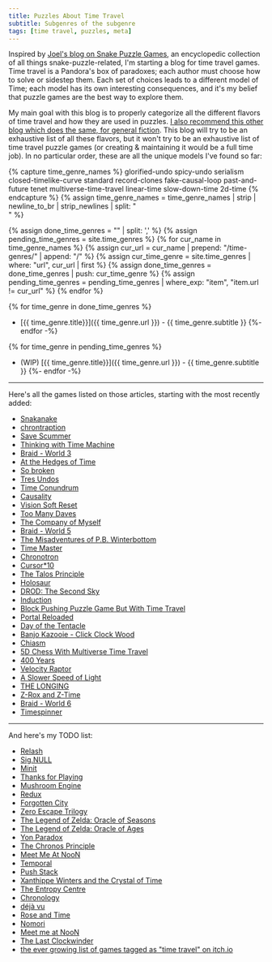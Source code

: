 ```yaml
---
title: Puzzles About Time Travel
subtitle: Subgenres of the subgenre
tags: [time travel, puzzles, meta]
---
```


Inspired by [Joel's blog on Snake Puzzle Games](https://joelthefox.github.io/2019-08-21-Snake-Puzzle-Games/), an encyclopedic collection
of all things snake-puzzle-related, I'm starting a blog for time travel games. Time travel is a Pandora's box of paradoxes; each author
must choose how to solve or sidestep them. Each set of choices leads to a different model of Time; each model has its own interesting
consequences, and it's my belief that puzzle games are the best way to explore them.

My main goal with this blog is to properly categorize all the different flavors of time travel and how they are used in puzzles. 
[I also recommend this other blog which does the same, for general fiction](https://qntm.org/models).
This blog will try to be an exhaustive list of all these flavors, but it won't try to be an exhaustive list of time travel puzzle games
(or creating & maintaining it would be a full time job). In no particular order, these are all the unique models I've found so far:

{% capture time_genre_names %}
glorified-undo
spicy-undo
serialism
closed-timelike-curve
standard
record-clones
fake-causal-loop
past-and-future
tenet
multiverse-time-travel
linear-time
slow-down-time
2d-time
{% endcapture %}
{% assign time_genre_names = time_genre_names | strip | newline_to_br | strip_newlines | split: "<br />" %}

{% assign done_time_genres = "" | split: ',' %}
{% assign pending_time_genres = site.time_genres %}
{% for cur_name in time_genre_names %}
  {% assign cur_url = cur_name | prepend: "/time-genres/" | append: "/" %}
  {% assign cur_time_genre = site.time_genres | where: "url", cur_url | first %}
  {% assign done_time_genres = done_time_genres | push: cur_time_genre %}
  {% assign pending_time_genres = pending_time_genres | where_exp: "item", "item.url != cur_url" %}
{% endfor %}

{% for time_genre in done_time_genres %}
  - [{{ time_genre.title}}]({{ time_genre.url }}) - {{ time_genre.subtitle }}
{%- endfor -%}

{% for time_genre in pending_time_genres %}
  - (WIP) [{{ time_genre.title}}]({{ time_genre.url }}) - {{ time_genre.subtitle }}
{%- endfor -%} <!-- -->

-----

Here's all the games listed on those articles, starting with the most recently added:
 - [Snakanake](/time-genres/tenet#snakanake)
 - [chrontraption](/time-genres/closed-timelike-curve#chrontraption)
 - [Save Scummer](/time-genres/glorified-undo#save-scummer)
 - [Thinking with Time Machine](/time-genres/record-clones#some-other-games)
 - [Braid - World 3](/time-genres/spicy-undo#braid-world-3)
 - [At the Hedges of Time](/time-genres/spicy-undo#at-the-hedges-of-time)
 - [So broken](/time-genres/spicy-undo#so-broken)
 - [Tres Undos](/time-genres/serialism#tres-undos)
 - [Time Conundrum](/time-genres/closed-timelike-curve#time-conundrum)
 - [Causality](/time-genres/closed-timelike-curve#causality)
 - [Vision Soft Reset](/time-genres/standard#vision-soft-reset)
 - [Too Many Daves](/time-genres/standard#too-many-daves)
 - [The Company of Myself](/time-genres/record-clones#the-company-of-myself)
 - [Braid - World 5](/time-genres/record-clones#braid-world-5)
 - [The Misadventures of P.B. Winterbottom](/time-genres/record-clones#some-other-games)
 - [Time Master](/time-genres/record-clones#some-other-games)
 - [Chronotron](/time-genres/record-clones#some-other-games)
 - [Cursor*10](/time-genres/record-clones#some-other-games)
 - [The Talos Principle](/time-genres/record-clones#some-other-games)
 - [Holosaur](/time-genres/record-clones#some-other-games)
 - [DROD: The Second Sky](/time-genres/record-clones#some-other-games)
 - [Induction](/time-genres/fake-causal-loop#induction)
 - [Block Pushing Puzzle Game But With Time Travel](/time-genres/fake-causal-loop#block-pushing-puzzle-game-but-you-can-time-travel)
 - [Portal Reloaded](/time-genres/past-and-future#portal-reloaded)
 - [Day of the Tentacle](/time-genres/past-and-future#day-of-the-tentacle)
 - [Banjo Kazooie - Click Clock Wood](/time-genres/past-and-future#banjo-kazooie)
 - [Chiasm](/time-genres/tenet#chiasm)
 - [5D Chess With Multiverse Time Travel](/time-genres/multiverse-time-travel#5d-chess-with-multiverse-time-travel)
 - [400 Years](/time-genres/linear-time#400-years)
 - [Velocity Raptor](/time-genres/linear-time#velocity-raptor)
 - [A Slower Speed of Light](/time-genres/linear-time#velocity-raptor)
 - [THE LONGING](/time-genres/linear-time#the-longing)
 - [Z-Rox and Z-Time](/time-genres/linear-time#z-rox)
 - [Braid - World 6](/time-genres/slow-down-time#braid-world-6)
 - [Timespinner](/time-genres/slow-down-time#timespinner)

-----

And here's my TODO list:
 - [Relash](https://store.steampowered.com/app/1713260/Relash/)
 - [Sig.NULL](https://store.steampowered.com/app/501930/SigNULL/)
 - [Minit](https://store.steampowered.com/app/609490/Minit/)
 - [Thanks for Playing](https://www.youtube.com/watch?v=P3yvqo5mHnw)
 - [Mushroom Engine](https://www.hempuli.com/games/games.php?title=jom)
 - [Redux](https://store.steampowered.com/app/1676560/Redux/)
 - [Forgotten City](https://store.steampowered.com/app/874260/The_Forgotten_City/)
 - [Zero Escape Trilogy](https://store.steampowered.com/bundle/2638/Zero_Escape_Trilogy/)
 - [The Legend of Zelda: Oracle of Seasons](https://zelda.fandom.com/wiki/The_Legend_of_Zelda:_Oracle_of_Seasons)
 - [The Legend of Zelda: Oracle of Ages](https://zelda.fandom.com/wiki/The_Legend_of_Zelda:_Oracle_of_Ages)
 - [Yon Paradox](https://store.steampowered.com/app/450050/Yon_Paradox/)
 - [The Chronos Principle](https://store.steampowered.com/app/1651930/The_Chronos_Principle/)
 - [Meet Me At NooN](https://pandaroointeractive.itch.io/meet-me-at-noon)
 - [Temporal](https://en.wikipedia.org/wiki/Temporal_(video_game))
 - [Push Stack](https://steven-miller.itch.io/push-stack)
 - [Xanthippe Winters and the Crystal of Time](https://qwrt.itch.io/xanthippe-winters-and-the-crystal-of-time)
 - [The Entropy Centre](https://store.steampowered.com/app/1730590/The_Entropy_Centre/)
 - [Chronology](https://store.steampowered.com/app/269330/Chronology/)
 - [déjà vu](https://ericfreeman.itch.io/deja-vu)
 - [Rose and Time](https://sophieh.itch.io/roseandtime)
 - [Nomori](https://www.youtube.com/watch?v=epP42ECZV3g)
 - [Meet me at NooN](https://store.steampowered.com/app/1880490/Meet_me_at_NooN/)
 - [The Last Clockwinder](https://store.steampowered.com/app/1755100/The_Last_Clockwinder/)
 - [the ever growing list of games tagged as "time travel" on itch.io](https://itch.io/search?q=time+travel)
